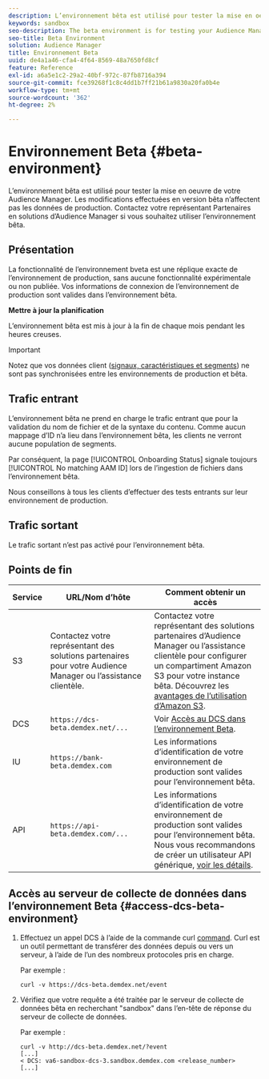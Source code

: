 ```yaml
---
description: L’environnement bêta est utilisé pour tester la mise en oeuvre de votre Audience Manager. Les modifications effectuées en version bêta n’affectent pas les données de production. Contactez votre représentant Partenaires en solutions d’Audience Manager si vous souhaitez utiliser l’environnement bêta.
keywords: sandbox
seo-description: The beta environment is for testing your Audience Manager implementation. Changes made in beta do not affect production data. Contact your Audience Manager Partner Solutions representative if you're interested in using the beta environment.
seo-title: Beta Environment
solution: Audience Manager
title: Environnement Beta
uuid: de4a1a46-cfa4-4f64-8569-48a7650fd8cf
feature: Reference
exl-id: a6a5e1c2-29a2-40bf-972c-87fb8716a394
source-git-commit: fce39268f1c8c4dd1b7ff21b61a9830a20fa0b4e
workflow-type: tm+mt
source-wordcount: '362'
ht-degree: 2%

---
```


# Environnement Beta {#beta-environment}

L’environnement bêta est utilisé pour tester la mise en oeuvre de votre Audience Manager. Les modifications effectuées en version bêta n’affectent pas les données de production. Contactez votre représentant Partenaires en solutions d’Audience Manager si vous souhaitez utiliser l’environnement bêta.

## Présentation

La fonctionnalité de l’environnement bveta est une réplique exacte de l’environnement de production, sans aucune fonctionnalité expérimentale ou non publiée. Vos informations de connexion de l’environnement de production sont valides dans l’environnement bêta.

**Mettre à jour la planification**

L’environnement bêta est mis à jour à la fin de chaque mois pendant les heures creuses.

>[!IMPORTANT]
>
>Notez que vos données client ([signaux, caractéristiques et segments](https://experienceleague.adobe.com/docs/audience-manager/user-guide/reference/signal-trait-segment.html?lang=fr)) ne sont pas synchronisées entre les environnements de production et bêta.

## Trafic entrant

L’environnement bêta ne prend en charge le trafic entrant que pour la validation du nom de fichier et de la syntaxe du contenu. Comme aucun mappage d’ID n’a lieu dans l’environnement bêta, les clients ne verront aucune population de segments.

Par conséquent, la page [!UICONTROL Onboarding Status] signale toujours [!UICONTROL No matching AAM ID] lors de l’ingestion de fichiers dans l’environnement bêta.

Nous conseillons à tous les clients d’effectuer des tests entrants sur leur environnement de production.

## Trafic sortant

Le trafic sortant n’est pas activé pour l’environnement bêta.

## Points de fin

| Service | URL/Nom d’hôte | Comment obtenir un accès |
|--- |--- | --- |
| S3 | Contactez votre représentant des solutions partenaires pour votre Audience Manager ou l’assistance clientèle. | Contactez votre représentant des solutions partenaires d’Audience Manager ou l’assistance clientèle pour configurer un compartiment Amazon S3 pour votre instance bêta. Découvrez les [avantages de l’utilisation d’Amazon S3](../reference/amazon-s3.md). |
| DCS | `https://dcs-beta.demdex.net/...` | Voir [Accès au DCS dans l’environnement Beta](../reference/beta-environment.md#access-dcs-beta-environment). |
| IU | `https://bank-beta.demdex.com` | Les informations d’identification de votre environnement de production sont valides pour l’environnement bêta. |
| API | `https://api-beta.demdex.com/...` | Les informations d’identification de votre environnement de production sont valides pour l’environnement bêta. Nous vous recommandons de créer un utilisateur API générique, [voir les détails](../api/rest-api-main/aam-api-getting-started.md#requirements). |

## Accès au serveur de collecte de données dans l’environnement Beta {#access-dcs-beta-environment}

1. Effectuez un appel DCS à l’aide de la commande curl [command](https://curl.haxx.se/docs/manpage.html). Curl est un outil permettant de transférer des données depuis ou vers un serveur, à l’aide de l’un des nombreux protocoles pris en charge.

   Par exemple :

   `curl -v https://dcs-beta.demdex.net/event`

1. Vérifiez que votre requête a été traitée par le serveur de collecte de données bêta en recherchant &quot;sandbox&quot; dans l’en-tête de réponse du serveur de collecte de données.

   Par exemple :

   ```
   curl -v http://dcs-beta.demdex.net/?event
   [...]
   < DCS: va6-sandbox-dcs-3.sandbox.demdex.com <release_number>
   [...]
   ```

<!--

1. Determine the load balancer's endpoint IP addresses.

   Run the `dig`  [command](https://en.wikipedia.org/wiki/Dig_(command)) to determine the IP address of the nearest load balancer. The `dig` command queries the Domain Name System and returns the name and IP addresses of the [!DNL Audience Manager] [!UICONTROL Data Collection Servers (DCS)].

   ```
   dig dcs-beta.demdex.net
   ...
   dcs-sandbox-1754093861.us-east-1.elb.amazonaws.com. 60 IN A 52.87.15.51
   dcs-sandbox-1754093861.us-east-1.elb.amazonaws.com. 60 IN A 50.16.150.8
   dcs-sandbox-1754093861.us-east-1.elb.amazonaws.com. 60 IN A 52.2.228.100
   ```

2. Using one of the addresses in the above table, add a static DNS entry in the [!DNL /etc/hosts] file.

   On Windows, modify [!DNL c:\WINDOWS\system32\drivers\etc\hosts].

   For example:

   [!DNL 52.87.15.51 *`samplepartner`*.demdex.net]

   >[!NOTE]
   >
   >The addresses change occasionally, so you must keep your [!DNL /etc/hosts] file up to date.

   Additionally, if you need to set up ID synchronization, you must add a similar entry for [!DNL dpm.demdex.net.]

   [!DNL 52.87.15.51 dpm.demdex.net]. 

3. Make a DCS call, using the `curl` [command](https://curl.haxx.se/docs/manpage.html). Curl is a tool to transfer data from or to a server, using one of many supported protocols.

   For example:

   [!DNL https://<domain>/event?product=camera] 

4. Verify that your request was served by the beta DCS by looking for "sandbox" in the DCS response header.

   For example:

   ```
   curl -v https://dcs-beta.demdex.net/?event
   [...]
   < DCS: va6-sandbox-dcs-3.sandbox.demdex.com <release_number>
   [...]
   ```

   -->
